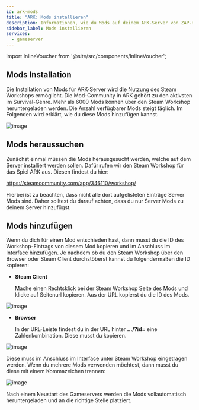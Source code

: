 ```yaml
---
id: ark-mods
title: "ARK: Mods installieren"
description: Informationen, wie du Mods auf deinem ARK-Server von ZAP-Hosting installieren kannst - ZAP-Hosting.com Dokumentation
sidebar_label: Mods installieren
services:
  - gameserver
---
```


import InlineVoucher from '@site/src/components/InlineVoucher';

## Mods Installation

Die Installation von Mods für ARK-Server wird die Nutzung des Steam Workshops ermöglicht. Die Mod-Community in ARK gehört zu den aktivsten im Survival-Genre. Mehr als 6000 Mods können über den Steam Workshop heruntergeladen werden. Die Anzahl verfügbarer Mods steigt täglich. Im Folgenden wird erklärt, wie du diese Mods hinzufügen kannst. 

![image](https://user-images.githubusercontent.com/26007280/189939980-6d2d9dd6-9661-4d95-ab4b-c2a95e8637db.png)

<InlineVoucher />

## Mods heraussuchen

Zunächst einmal müssen die Mods herausgesucht werden, welche auf dem Server installiert werden sollen. Dafür rufen wir den Steam Workshop für das Spiel ARK aus. Diesen findest du hier:

https://steamcommunity.com/app/346110/workshop/



Hierbei ist zu beachten, dass nicht alle dort aufgelisteten Einträge Server Mods sind. Daher solltest du darauf achten, dass du nur Server Mods zu deinem Server hinzufügst. 



## Mods hinzufügen



Wenn du dich für einen Mod entschieden hast, dann musst du die ID des Workshop-Eintrags von diesem Mod kopieren und im Anschluss im Interface hinzufügen. Je nachdem ob du den Steam Workshop über den Browser oder Steam Client durchstöberst kannst du folgendermaßen die ID kopieren:

- **Steam Client**

  Mache einen Rechtsklick bei der Steam Workshop Seite des Mods und klicke auf Seitenurl kopieren. Aus der URL kopierst du die ID des Mods. 

![image](https://user-images.githubusercontent.com/26007280/189940001-dd4d0715-ae3f-4dbc-8e00-7540a5a54c7f.png)

  

- **Browser**

  In der URL-Leiste findest du in der URL hinter **.../?id=** eine Zahlenkombination. Diese musst du kopieren. 

![image](https://user-images.githubusercontent.com/26007280/189940101-213214ac-f0f0-4e14-bc55-0f798d5056c3.png)



Diese muss im Anschluss im Interface unter Steam Workshop eingetragen werden. Wenn du mehrere Mods verwenden möchtest, dann musst du diese mit einem Kommazeichen trennen:



![image](https://user-images.githubusercontent.com/26007280/189940155-f1c89711-5ab8-4431-bc2b-8c50f1e144c4.png)



Nach einem Neustart des Gameservers werden die Mods vollautomatisch heruntergeladen und an die richtige Stelle platziert.